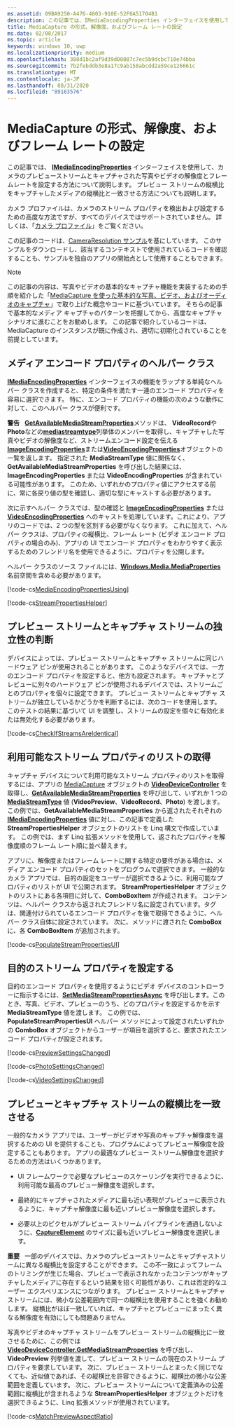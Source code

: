 ```yaml
---
ms.assetid: 09BA9250-A476-4803-910E-52F0A51704B1
description: この記事では、IMediaEncodingProperties インターフェイスを使用して、カメラのプレビュー ストリームとキャプチャした写真/ビデオの解像度およびフレーム レートを設定する方法を説明します。
title: MediaCapture の形式、解像度、およびフレーム レートの設定
ms.date: 02/08/2017
ms.topic: article
keywords: windows 10, uwp
ms.localizationpriority: medium
ms.openlocfilehash: 388d1bc2af9d39d08087c7ec5b9dcbc710e74bba
ms.sourcegitcommit: 7b2febddb3e8a17c9ab158abcdd2a59ce126661c
ms.translationtype: MT
ms.contentlocale: ja-JP
ms.lasthandoff: 08/31/2020
ms.locfileid: "89163576"
---
```

# <a name="set-format-resolution-and-frame-rate-for-mediacapture"></a>MediaCapture の形式、解像度、およびフレーム レートの設定



この記事では、 [**IMediaEncodingProperties**](/uwp/api/Windows.Media.MediaProperties.IMediaEncodingProperties) インターフェイスを使用して、カメラのプレビューストリームとキャプチャされた写真やビデオの解像度とフレームレートを設定する方法について説明します。 プレビュー ストリームの縦横比をキャプチャしたメディアの縦横比と一致させる方法についても説明します。

カメラ プロファイルは、カメラのストリーム プロパティを検出および設定するための高度な方法ですが、すべてのデバイスではサポートされていません。 詳しくは、「[カメラ プロファイル](camera-profiles.md)」をご覧ください。

この記事のコードは、[CameraResolution サンプル](https://github.com/Microsoft/Windows-universal-samples/tree/master/Samples/CameraResolution)を基にしています。 このサンプルをダウンロードし、該当するコンテキストで使用されているコードを確認することも、サンプルを独自のアプリの開始点として使用することもできます。

> [!NOTE] 
> この記事の内容は、写真やビデオの基本的なキャプチャ機能を実装するための手順を紹介した「[MediaCapture を使った基本的な写真、ビデオ、およびオーディオのキャプチャ](basic-photo-video-and-audio-capture-with-MediaCapture.md)」で取り上げた概念やコードに基づいています。 そちらの記事で基本的なメディア キャプチャのパターンを把握してから、高度なキャプチャ シナリオに進むことをお勧めします。 この記事で紹介しているコードは、MediaCapture のインスタンスが既に作成され、適切に初期化されていることを前提としています。

## <a name="a-media-encoding-properties-helper-class"></a>メディア エンコード プロパティのヘルパー クラス

[**IMediaEncodingProperties**](/uwp/api/Windows.Media.MediaProperties.IMediaEncodingProperties) インターフェイスの機能をラップする単純なヘルパー クラスを作成すると、特定の条件を満たす一連のエンコード プロパティを容易に選択できます。 特に、エンコード プロパティの機能の次のような動作に対して、このヘルパー クラスが便利です。

**警告**   [**GetAvailableMediaStreamProperties**](/uwp/api/windows.media.devices.videodevicecontroller.getavailablemediastreamproperties)メソッドは、 **VideoRecord**や**Photo**などの[**mediastreamtype**](/uwp/api/Windows.Media.Capture.MediaStreamType)列挙体のメンバーを取得し、キャプチャした写真やビデオの解像度など、ストリームエンコード設定を伝える[**ImageEncodingProperties**](/uwp/api/Windows.Media.MediaProperties.ImageEncodingProperties)または[**VideoEncodingProperties**](/uwp/api/Windows.Media.MediaProperties.VideoEncodingProperties)オブジェクトの一覧を返します。 指定された **MediaStreamType** 値に関係なく、**GetAvailableMediaStreamProperties** を呼び出した結果には、**ImageEncodingProperties** または **VideoEncodingProperties** が含まれている可能性があります。 このため、いずれかのプロパティ値にアクセスする前に、常に各戻り値の型を確認し、適切な型にキャストする必要があります。

次に示すヘルパー クラスでは、型の確認と [**ImageEncodingProperties**](/uwp/api/Windows.Media.MediaProperties.ImageEncodingProperties) または [**VideoEncodingProperties**](/uwp/api/Windows.Media.MediaProperties.VideoEncodingProperties) へのキャストを処理しています。これにより、アプリのコードでは、2 つの型を区別する必要がなくなります。 これに加えて、ヘルパー クラスは、プロパティの縦横比、フレーム レート (ビデオ エンコード プロパティの場合のみ)、アプリの UI でエンコード プロパティをわかりやすく表示するためのフレンドリ名を使用できるように、プロパティを公開します。

ヘルパー クラスのソース ファイルには、[**Windows.Media.MediaProperties**](/uwp/api/Windows.Media.MediaProperties) 名前空間を含める必要があります。

[!code-cs[MediaEncodingPropertiesUsing](./code/BasicMediaCaptureWin10/cs/MainPage.xaml.cs#SnippetMediaEncodingPropertiesUsing)]

[!code-cs[StreamPropertiesHelper](./code/BasicMediaCaptureWin10/cs/StreamPropertiesHelper.cs#SnippetStreamPropertiesHelper)]

## <a name="determine-if-the-preview-and-capture-streams-are-independent"></a>プレビュー ストリームとキャプチャ ストリームの独立性の判断

デバイスによっては、プレビュー ストリームとキャプチャ ストリームに同じハードウェア ピンが使用されることがあります。 このようなデバイスでは、一方のエンコード プロパティを設定すると、他方も設定されます。 キャプチャとプレビューに別々のハードウェア ピンが使用されるデバイスでは、ストリームごとのプロパティを個々に設定できます。 プレビュー ストリームとキャプチャ ストリームが独立しているかどうかを判断するには、次のコードを使用します。 このテストの結果に基づいて UI を調整し、ストリームの設定を個々に有効化または無効化する必要があります。

[!code-cs[CheckIfStreamsAreIdentical](./code/BasicMediaCaptureWin10/cs/MainPage.xaml.cs#SnippetCheckIfStreamsAreIdentical)]

## <a name="get-a-list-of-available-stream-properties"></a>利用可能なストリーム プロパティのリストの取得

キャプチャ デバイスについて利用可能なストリーム プロパティのリストを取得するには、アプリの [MediaCapture](./index.md) オブジェクトの [**VideoDeviceController**](/uwp/api/Windows.Media.Devices.VideoDeviceController) を取得し、[**GetAvailableMediaStreamProperties**](/uwp/api/windows.media.devices.videodevicecontroller.getavailablemediastreamproperties) を呼び出して、いずれか 1 つの [**MediaStreamType**](/uwp/api/Windows.Media.Capture.MediaStreamType) 値 (**VideoPreview**、**VideoRecord**、**Photo**) を渡します。 この例では、**GetAvailableMediaStreamProperties** から返されたそれぞれの [**IMediaEncodingProperties**](/uwp/api/Windows.Media.MediaProperties.IMediaEncodingProperties) 値に対し、この記事で定義した **StreamPropertiesHelper** オブジェクトのリストを Linq 構文で作成しています。 この例では、まず Linq 拡張メソッドを使用して、返されたプロパティを解像度順のフレーム レート順に並べ替えます。

アプリに、解像度またはフレーム レートに関する特定の要件がある場合は、メディア エンコード プロパティのセットをプログラムで選択できます。 一般的なカメラ アプリでは、目的の設定をユーザーが選択できるように、利用可能なプロパティのリストが UI で公開されます。 **StreamPropertiesHelper** オブジェクトのリストにある各項目に対して、**ComboBoxItem** が作成されます。 コンテンツは、ヘルパー クラスから返されたフレンドリ名に設定されています。タグは、関連付けられているエンコード プロパティを後で取得できるように、ヘルパー クラス自体に設定されています。 次に、メソッドに渡された **ComboBox** に、各 **ComboBoxItem** が追加されます。

[!code-cs[PopulateStreamPropertiesUI](./code/BasicMediaCaptureWin10/cs/MainPage.xaml.cs#SnippetPopulateStreamPropertiesUI)]

## <a name="set-the-desired-stream-properties"></a>目的のストリーム プロパティを設定する

目的のエンコード プロパティを使用するようにビデオ デバイスのコントローラーに指示するには、[**SetMediaStreamPropertiesAsync**](/uwp/api/windows.media.devices.videodevicecontroller.setmediastreampropertiesasync) を呼び出します。このとき、写真、ビデオ、プレビューのうち、どのプロパティを設定するかを示す **MediaStreamType** 値を渡します。 この例では、**PopulateStreamPropertiesUI** ヘルパー メソッドによって設定されたいずれかの **ComboBox** オブジェクトからユーザーが項目を選択すると、要求されたエンコード プロパティが設定されます。

[!code-cs[PreviewSettingsChanged](./code/BasicMediaCaptureWin10/cs/MainPage.xaml.cs#SnippetPreviewSettingsChanged)]

[!code-cs[PhotoSettingsChanged](./code/BasicMediaCaptureWin10/cs/MainPage.xaml.cs#SnippetPhotoSettingsChanged)]

[!code-cs[VideoSettingsChanged](./code/BasicMediaCaptureWin10/cs/MainPage.xaml.cs#SnippetVideoSettingsChanged)]

## <a name="match-the-aspect-ratio-of-the-preview-and-capture-streams"></a>プレビューとキャプチャ ストリームの縦横比を一致させる

一般的なカメラ アプリでは、ユーザーがビデオや写真のキャプチャ解像度を選択するための UI を提供することも、プログラムによってプレビュー解像度を設定することもあります。 アプリの最適なプレビュー ストリーム解像度を選択するための方法はいくつかあります。

-   UI フレームワークで必要なプレビューのスケーリングを実行できるように、利用可能な最高のプレビュー解像度を選択します。

-   最終的にキャプチャされたメディアに最も近い表現がプレビューに表示されるように、キャプチャ解像度に最も近いプレビュー解像度を選択します。

-   必要以上のピクセルがプレビュー ストリーム パイプラインを通過しないように、[**CaptureElement**](/uwp/api/Windows.UI.Xaml.Controls.CaptureElement) のサイズに最も近いプレビュー解像度を選択します。

**重要**   一部のデバイスでは、カメラのプレビューストリームとキャプチャストリームに異なる縦横比を設定することができます。 この不一致によってフレームのトリミングが生じた場合、プレビューで表示されなかったコンテンツがキャプチャしたメディアに存在するという結果を招く可能性があり、これは否定的なユーザー エクスペリエンスにつながります。 プレビュー ストリームとキャプチャ ストリームには、微小な公差範囲内で同一の縦横比を使用することを強くお勧めします。 縦横比がほぼ一致していれば、キャプチャとプレビューにまったく異なる解像度を有効にしても問題ありません。


写真やビデオのキャプチャ ストリームをプレビュー ストリームの縦横比に一致させるために、この例では [**VideoDeviceController.GetMediaStreamProperties**](/uwp/api/windows.media.devices.videodevicecontroller.getmediastreamproperties) を呼び出し、**VideoPreview** 列挙値を渡して、プレビュー ストリームの現在のストリーム プロパティを要求しています。 次に、プレビュー ストリームとまったく同じでなくても、近似値であれば、その縦横比を許容できるように、縦横比の微小な公差範囲を定義しています。 次に、プレビュー ストリームについて定義済みの公差範囲に縦横比が含まれるような **StreamPropertiesHelper** オブジェクトだけを選択できるように、Linq 拡張メソッドが使用されています。

[!code-cs[MatchPreviewAspectRatio](./code/BasicMediaCaptureWin10/cs/MainPage.xaml.cs#SnippetMatchPreviewAspectRatio)]

 

 